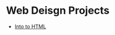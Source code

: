 # Web Deisgn Projects

<ul>
    <li><a href="file:///Users/oliviawalter/Documents/GitHub/class_projects/intro_to_html/index.html"target="_blank">Into to HTML</a></li>
</ul>